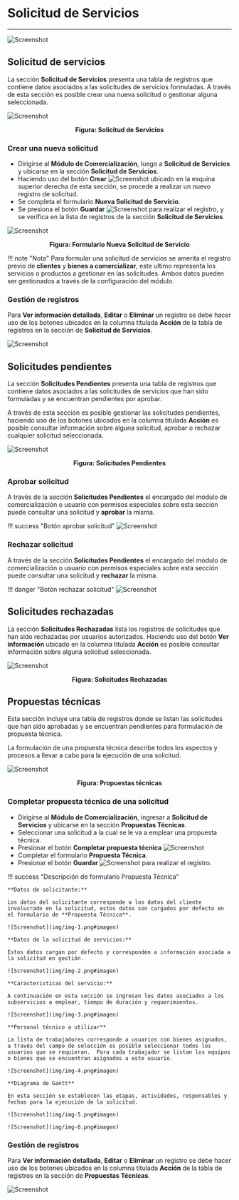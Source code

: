 # Solicitud de Servicios
************************

![Screenshot](img/logokavac.png#imagen)


## Solicitud de servicios

La sección **Solicitud de Servicios** presenta una tabla de registros que contiene datos asociados a las solicitudes de servicios formuladas. A través de esta sección es posible crear una nueva solicitud o gestionar alguna seleccionada.  

![Screenshot](img/img1029.png#imagen)<div style="text-align: center;font-weight: bold">Figura: Solicitud de Servicios</div>

### Crear una nueva solicitud

-   Dirigirse al **Módulo de Comercialización**, luego a **Solicitud de Servicios** y ubicarse en la sección **Solicitud de Servicios**. 
-   Haciendo uso del botón **Crear** ![Screenshot](img/create.png#imagen) ubicado en la esquina superior derecha de esta sección, se procede a realizar un nuevo registro de solicitud. 
-   Se completa el formulario **Nueva Solicitud de Servicio**. 
-   Se presiona el botón **Guardar** ![Screenshot](img/save.png#imagen) para realizar el registro, y se verifica en la lista de registros de la sección **Solicitud de Servicios**. 

![Screenshot](img/img10291.png#imagen)<div style="text-align: center;font-weight: bold">Figura: Formulario Nueva Solicitud de Servicio</div>

!!! note "Nota"
    Para formular una solicitud de servicios se amerita el registro previo de **clientes** y **bienes a comercializar**, este ultimo representa los servicios o productos a gestionar en las solicitudes. Ambos datos pueden ser gestionados a través de la configuración del módulo.

### Gestión de registros

Para **Ver información detallada**, **Editar** o **Eliminar** un registro se debe hacer uso de los botones ubicados en la columna titulada **Acción** de la tabla de registros en la sección de **Solicitud de Servicios**.

![Screenshot](img/manage.png#imagen)

## Solicitudes pendientes

La sección **Solicitudes Pendientes** presenta una tabla de registros que contiene datos asociados a las solicitudes de servicios que han sido formuladas y se encuentran pendientes por aprobar. 

A través de esta sección es posible gestionar las solicitudes pendientes, haciendo uso de los botones ubicados en la columna titulada **Acción** es posible consultar información sobre alguna solicitud, aprobar o rechazar cualquier solicitud seleccionada.  

![Screenshot](img/img1030.png#imagen)<div style="text-align: center;font-weight: bold">Figura: Solicitudes Pendientes</div>

### Aprobar solicitud

A través de la sección **Solicitudes Pendientes** el encargado del módulo de comercialización o usuario con permisos especiales sobre esta sección puede consultar una solicitud y **aprobar** la misma.

!!! success "Botón aprobar solicitud"
    ![Screenshot](img/approve.png#imagen)

### Rechazar solicitud

A través de la sección **Solicitudes Pendientes** el encargado del módulo de comercialización o usuario con permisos especiales sobre esta sección puede consultar una solicitud y **rechazar** la misma.

!!! danger "Botón rechazar solicitud"
    ![Screenshot](img/deny.png#imagen)

## Solicitudes rechazadas

La sección **Solicitudes Rechazadas** lista los registros de solicitudes que han sido rechazadas por usuarios autorizados. Haciendo uso del botón **Ver información** ubicado en la columna titulada **Acción** es posible consultar información sobre alguna solicitud seleccionada. 

![Screenshot](img/img1031.png#imagen)<div style="text-align: center;font-weight: bold">Figura: Solicitudes Rechazadas</div>

## Propuestas técnicas

Esta sección incluye una tabla de registros donde se listan las solicitudes que han sido aprobadas y se encuentran pendientes para formulación de propuesta técnica.  

La formulación de una propuesta técnica describe todos los aspectos y procesos a llevar a cabo para la ejecución de una solicitud.

![Screenshot](img/img1820.png#imagen)<div style="text-align: center;font-weight: bold">Figura: Propuestas técnicas</div>

### Completar propuesta técnica de una solicitud   

-   Dirigirse al **Módulo de Comercialización**, ingresar a **Solicitud de Servicios** y ubicarse en la sección **Propuestas Técnicas**.
-   Seleccionar una solicitud a la cual se le va a emplear una propuesta técnica. 
-   Presionar el botón **Completar propuesta técnica** ![Screenshot](img/technical_proposal.png#imagen)
-   Completar el formulario **Propuesta Técnica**.
-   Presionar el botón **Guardar** ![Screenshot](img/save.png#imagen) para realizar el registro.   

!!! success "Descripción de formulario Propuesta Técnica"
    
    **Datos de solicitante:**

    Los datos del solicitante corresponde a los datos del cliente involucrado en la solicitud, estos datos son cargados por defecto en el formulario de **Propuesta Técnica**.

    ![Screenshot](img/img-1.png#imagen) 

    **Datos de la solicitud de servicios:**

    Estos datos cargan por defecto y corresponden a información asociada a la solicitud en gestión. 

    ![Screenshot](img/img-2.png#imagen) 

    **Caracteristicas del servicio:**

    A continuación en esta sección se ingresan los datos asociados a los subservicios a emplear, tiempo de duración y requerimientos.

    ![Screenshot](img/img-3.png#imagen) 

    **Personal técnico a utilizar**

    La lista de trabajadores corresponde a usuarios con bienes asignados, a través del campo de selección es posible seleccionar todos los usuarios que se requieran.  Para cada trabajador se listan los equipos o bienes que se encuentran asignados a este usuario.  

    ![Screenshot](img/img-4.png#imagen) 

    **Diagrama de Gantt**

    En esta sección se establecen las etapas, actividades, responsables y fechas para la ejecución de la solicitud.

    ![Screenshot](img/img-5.png#imagen) 

    ![Screenshot](img/img-6.png#imagen) 

### Gestión de registros

Para **Ver información detallada**, **Editar** o **Eliminar** un registro se debe hacer uso de los botones ubicados en la columna titulada **Acción** de la tabla de registros en la sección de **Propuestas Técnicas**.

![Screenshot](img/manage.png#imagen)
 
